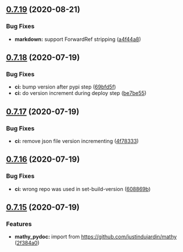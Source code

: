 ## [0.7.19](https://github.com/mathy/mathy_pydoc/compare/v0.7.18...v0.7.19) (2020-08-21)


### Bug Fixes

* **markdown:** support ForwardRef stripping ([a4f44a8](https://github.com/mathy/mathy_pydoc/commit/a4f44a8db8ccf9223f5845758b5c02449eb3f63a))

## [0.7.18](https://github.com/mathy/mathy_pydoc/compare/v0.7.17...v0.7.18) (2020-07-19)


### Bug Fixes

* **ci:** bump version after pypi step ([69bfd5f](https://github.com/mathy/mathy_pydoc/commit/69bfd5f164cf633df6a3466c656014c96a314a5a))
* **ci:** do version increment during deploy step ([be7be55](https://github.com/mathy/mathy_pydoc/commit/be7be55bd3eab4dad6cea34d8e333f58bec21d62))

## [0.7.17](https://github.com/mathy/mathy_pydoc/compare/v0.7.16...v0.7.17) (2020-07-19)


### Bug Fixes

* **ci:** remove json file version incrementing ([4f78333](https://github.com/mathy/mathy_pydoc/commit/4f7833385e942f4f12da43d4dd1f8a8673395b89))

## [0.7.16](https://github.com/mathy/mathy_pydoc/compare/v0.7.15...v0.7.16) (2020-07-19)


### Bug Fixes

* **ci:** wrong repo was used in set-build-version ([608869b](https://github.com/mathy/mathy_pydoc/commit/608869b0880bedd3a36bfe62b353a69552338d2f))

## [0.7.15](https://github.com/mathy/mathy_pydoc/compare/v0.7.14...v0.7.15) (2020-07-19)


### Features

* **mathy_pydoc:** import from https://github.com/justindujardin/mathy ([2f384a0](https://github.com/mathy/mathy_pydoc/commit/2f384a098cbded2a0c027d2422464b25c93f3127))
